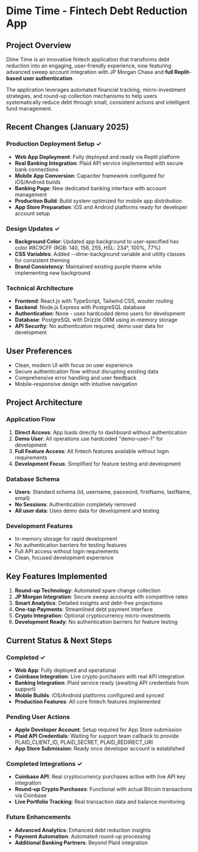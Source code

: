 # Dime Time - Fintech Debt Reduction App

## Project Overview
Dime Time is an innovative fintech application that transforms debt reduction into an engaging, user-friendly experience, now featuring advanced sweep account integration with JP Morgan Chase and **full Replit-based user authentication**.

The application leverages automated financial tracking, micro-investment strategies, and round-up collection mechanisms to help users systematically reduce debt through small, consistent actions and intelligent fund management.

## Recent Changes (January 2025)

### Production Deployment Setup ✓
- **Web App Deployment**: Fully deployed and ready via Replit platform
- **Real Banking Integration**: Plaid API service implemented with secure bank connections
- **Mobile App Conversion**: Capacitor framework configured for iOS/Android builds
- **Banking Page**: New dedicated banking interface with account management
- **Production Build**: Build system optimized for mobile app distribution
- **App Store Preparation**: iOS and Android platforms ready for developer account setup

### Design Updates ✓
- **Background Color**: Updated app background to user-specified hex color #8C9CFF (RGB: 140, 156, 255, HSL: 234°, 100%, 77%)
- **CSS Variables**: Added --dime-background variable and utility classes for consistent theming
- **Brand Consistency**: Maintained existing purple theme while implementing new background

### Technical Architecture
- **Frontend**: React.js with TypeScript, Tailwind CSS, wouter routing
- **Backend**: Node.js Express with PostgreSQL database
- **Authentication**: None - uses hardcoded demo users for development
- **Database**: PostgreSQL with Drizzle ORM using in-memory storage
- **API Security**: No authentication required, demo user data for development

## User Preferences
- Clean, modern UI with focus on user experience
- Secure authentication flow without disrupting existing data
- Comprehensive error handling and user feedback
- Mobile-responsive design with intuitive navigation

## Project Architecture

### Application Flow
1. **Direct Access**: App loads directly to dashboard without authentication
2. **Demo User**: All operations use hardcoded "demo-user-1" for development
3. **Full Feature Access**: All fintech features available without login requirements
4. **Development Focus**: Simplified for feature testing and development

### Database Schema
- **Users**: Standard schema (id, username, password, firstName, lastName, email)
- **No Sessions**: Authentication completely removed
- **All user data**: Uses demo data for development and testing

### Development Features
- In-memory storage for rapid development
- No authentication barriers for testing features
- Full API access without login requirements
- Clean, focused development experience

## Key Features Implemented
1. **Round-up Technology**: Automated spare change collection
2. **JP Morgan Integration**: Secure sweep accounts with competitive rates
3. **Smart Analytics**: Detailed insights and debt-free projections
4. **One-tap Payments**: Streamlined debt payment interface
5. **Crypto Integration**: Optional cryptocurrency micro-investments
6. **Development Ready**: No authentication barriers for feature testing

## Current Status & Next Steps

### Completed ✓
- **Web App**: Fully deployed and operational
- **Coinbase Integration**: Live crypto purchases with real API integration
- **Banking Integration**: Plaid service ready (awaiting API credentials from support)
- **Mobile Builds**: iOS/Android platforms configured and synced
- **Production Features**: All core fintech features implemented

### Pending User Actions
- **Apple Developer Account**: Setup required for App Store submission
- **Plaid API Credentials**: Waiting for support team callback to provide PLAID_CLIENT_ID, PLAID_SECRET, PLAID_REDIRECT_URI
- **App Store Submission**: Ready once developer account is established

### Completed Integrations ✓
- **Coinbase API**: Real cryptocurrency purchases active with live API key integration
- **Round-up Crypto Purchases**: Functional with actual Bitcoin transactions via Coinbase
- **Live Portfolio Tracking**: Real transaction data and balance monitoring

### Future Enhancements
- **Advanced Analytics**: Enhanced debt reduction insights
- **Payment Automation**: Automated round-up processing
- **Additional Banking Partners**: Beyond Plaid integration